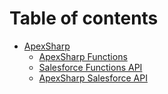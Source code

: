 # Table of contents

* [ApexSharp](README.md)
  * [ApexSharp Functions](apexsharp/apexsharp-functions.md)
  * [Salesforce Functions API](apexsharp/salesforce-functions-api.md)
  * [ApexSharp Salesforce API](apexsharp/apexsharp-salesforce-api.md)
